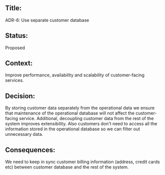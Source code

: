 ## Title: 
ADR-6: Use separate customer database

## Status: 
Proposed

## Context: 
Improve performance, availability and scalability of customer-facing services.

## Decision: 
By storing customer data separately from the operational data we ensure that maintenance of the operational database will not affect the customer-facing service. Additional, decoupling customer data from the rest of the system improves extensibility. Also customers don't need to access all the information stored in the operational database so we can filter out unnecessary data.

## Consequences: 

We need to keep in sync customer billing information (address, credit cards etc) between customer database and the rest of the system.
